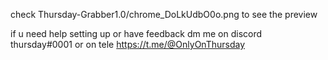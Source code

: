 
check Thursday-Grabber1.0/chrome_DoLkUdbO0o.png to see the preview 

if u need help setting up or have feedback dm me on discord
thursday#0001 or on tele https://t.me/@OnlyOnThursday
